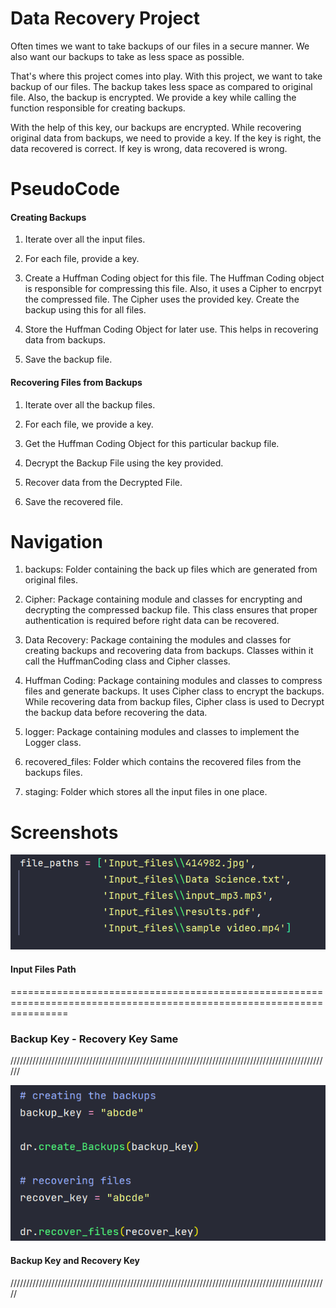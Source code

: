 
# Data Recovery Project

Often times we want to take backups of our files in a secure manner.
We also want our backups to take as less space as possible.

That's where this project comes into play.
With this project, we want to take backup of our files. The backup
takes less space as compared to original file. Also, the backup is encrypted.
We provide a key while calling the function responsible for creating backups.

With the help of this key, our backups are encrypted. While recovering
original data from backups, we need to provide a key. If the key is right, 
the data recovered is correct. If key is wrong, data recovered is wrong.

# PseudoCode

#### Creating Backups

1) Iterate over all the input files.

2) For each file, provide a key.

3) Create a Huffman Coding object for this file.
The Huffman Coding object is responsible for compressing this file.
Also, it uses a Cipher to encrpyt the compressed file. The Cipher uses the provided key.
Create the backup using this for all files.

4) Store the Huffman Coding Object for later use. This helps in recovering data from backups.

5) Save the backup file.

#### Recovering Files from Backups

1) Iterate over all the backup files.

2) For each file, we provide a key.

3) Get the Huffman Coding Object for this particular backup file.

4) Decrypt the Backup File using the key provided.

5) Recover data from the Decrypted File.

6) Save the recovered file.



# Navigation

1) backups: Folder containing the back up files which are generated from original files.

2) Cipher: Package containing module and classes for encrypting and decrypting the compressed backup file. This class 
ensures that proper authentication is required before right data can be recovered.  

3) Data Recovery: Package containing the modules and classes for creating backups and recovering data from backups.
Classes within it call the HuffmanCoding class and Cipher classes.

4) Huffman Coding: Package containing modules and classes to compress files and generate backups.
It uses Cipher class to encrypt the backups. While recovering data from backup files, Cipher class is used to Decrypt the backup data before recovering the data.

5) logger: Package containing modules and classes to implement the Logger class.

6) recovered_files: Folder which contains the recovered files from the backups files.

7) staging: Folder which stores all the input files in one place.

# Screenshots

![App Screenshot](screenshots/input_files.PNG)

#### Input Files Path


======================================================================================================================


### Backup Key - Recovery Key Same


//////////////////////////////////////////////////////////////////////////////////////////////////////


![App Screenshot](screenshots/backup_key_recovery_key_same/backup_key_recover_key_same.PNG)

#### Backup Key and Recovery Key


/////////////////////////////////////////////////////////////////////////////////////////////////////
